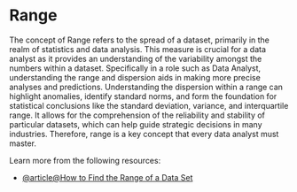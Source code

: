 # Range

The concept of Range refers to the spread of a dataset, primarily in the realm of statistics and data analysis. This measure is crucial for a data analyst as it provides an understanding of the variability amongst the numbers within a dataset. Specifically in a role such as Data Analyst, understanding the range and dispersion aids in making more precise analyses and predictions. Understanding the dispersion within a range can highlight anomalies, identify standard norms, and form the foundation for statistical conclusions like the standard deviation, variance, and interquartile range. It allows for the comprehension of the reliability and stability of particular datasets, which can help guide strategic decisions in many industries. Therefore, range is a key concept that every data analyst must master.

Learn more from the following resources:

- [@article@How to Find the Range of a Data Set](https://www.scribbr.co.uk/stats/range-statistics/)